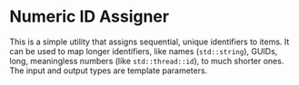 # Numeric ID Assigner #

This is a simple utility that assigns sequential, unique identifiers to items. It can be used to map longer identifiers, like names (`std::string`), GUIDs, long, meaningless numbers (like `std::thread::id`), to much shorter ones. The input and output types are template parameters.

